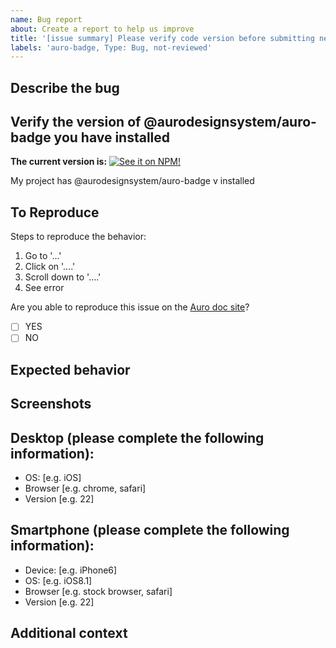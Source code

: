 ```yaml
---
name: Bug report
about: Create a report to help us improve
title: '[issue summary] Please verify code version before submitting new issue'
labels: 'auro-badge, Type: Bug, not-reviewed'
---
```


## Describe the bug

<!-- A clear and concise description of what the bug is. -->

## Verify the version of @aurodesignsystem/auro-badge you have installed

**The current version is:**
[![See it on NPM!](https://img.shields.io/npm/v/@aurodesignsystem/auro-badge?style=for-the-badge&color=orange)](https://www.npmjs.com/package/@aurodesignsystem/auro-badge)

My project has @aurodesignsystem/auro-badge v<!-- insert npm version number here --> installed

## To Reproduce

Steps to reproduce the behavior:

1. Go to '...'
1. Click on '....'
1. Scroll down to '....'
1. See error

Are you able to reproduce this issue on the [Auro doc site](https://auro.alaskaair.com/)?

- [ ] YES
- [ ] NO

## Expected behavior

<!-- A clear and concise description of what you expected to happen. -->

## Screenshots

<!-- If applicable, add screenshots to help explain your problem. -->

## Desktop (please complete the following information):

 - OS: [e.g. iOS]
 - Browser [e.g. chrome, safari]
 - Version [e.g. 22]

## Smartphone (please complete the following information):

 - Device: [e.g. iPhone6]
 - OS: [e.g. iOS8.1]
 - Browser [e.g. stock browser, safari]
 - Version [e.g. 22]

## Additional context

<!-- Add any other context about the problem here. -->

